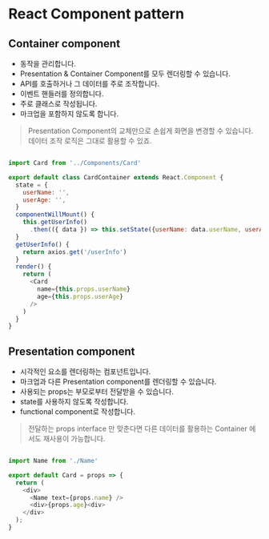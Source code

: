 # React Component pattern

## Container component

- 동작을 관리합니다.
- Presentation & Container Component를 모두 렌더링할 수 있습니다.
- API를 호출하거나 그 데이터를 주로 조작합니다.
- 이벤트 핸들러를 정의합니다.
- 주로 클래스로 작성됩니다.
- 마크업을 포함하지 않도록 합니다.

> Presentation Component의 교체만으로 손쉽게 화면을 변경할 수 있습니다. 데이터 조작 로직은 그대로 활용할 수 있죠.

```javascript

import Card from '../Components/Card'

export default class CardContainer extends React.Component {
  state = {
    userName: '',
    userAge: '',
  }
  componentWillMount() {
    this.getUserInfo()
      .then(({ data }) => this.setState({userName: data.userName, userAge: data.userAge}))
  }
  getUserInfo() {
    return axios.get('/userInfo')
  }
  render() {
    return (
      <Card
        name={this.props.userName}
        age={this.props.userAge}
      />
    )
  }
}

```

## Presentation component

- 시각적인 요소를 렌더링하는 컴포넌트입니다.
- 마크업과 다른 Presentation component를 렌더링할 수 있습니다.
- 사용되는 props는 부모로부터 전달받을 수 있습니다.
- state를 사용하지 않도록 작성합니다.
- functional component로 작성합니다.

> 전달하는 props interface 만 맞춘다면 다른 데이터를 활용하는 Container 에서도 재사용이 가능합니다.

```javascript

import Name from './Name'

export default Card = props => {
  return (
    <div>
      <Name text={props.name} />
      <div>{props.age}<div>
    </div>
  );
}

```